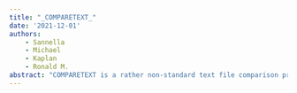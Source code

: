 ```yaml
---
title: "_COMPARETEXT_"
date: '2021-12-01'
authors: 
    - Sannella
    - Michael
    - Kaplan
    - Ronald M.
abstract: "COMPARETEXT is a rather non-standard text file comparison program which tries to address two problems: (1) the problem of detecting certain types of changes, such as detecting when a paragraph is moved to a different part of a document; and (2) the problem of showing the user what changes have been made in a document."
---
```


